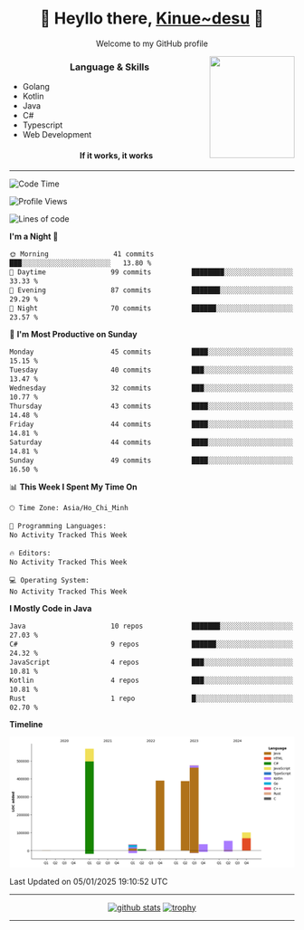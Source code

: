 <h1 align="center"> 🌸 Heyllo there, <a href="https://github.com/Kinue72">Kinue~desu</a> 🌸 </h1>
<p align="center"> Welcome to my GitHub profile </p>
<img align="right" src="https://i.imgur.com/yjwWPiL.png" width="150" height="180">

<h3 align="center"> Language & Skills </h3>

- Golang
- Kotlin
- Java
- C#
- Typescript
- Web Development
  <h4 align="center">If it works, it works</h4>
<hr>

<!--START_SECTION:waka-->
![Code Time](http://img.shields.io/badge/Code%20Time-16%20hrs%2021%20mins-blue)

![Profile Views](http://img.shields.io/badge/Profile%20Views-0-blue)

![Lines of code](https://img.shields.io/badge/From%20Hello%20World%20I%27ve%20Written-2.1%20million%20lines%20of%20code-blue)

**I'm a Night 🦉** 

```text
🌞 Morning                41 commits          ███░░░░░░░░░░░░░░░░░░░░░░   13.80 % 
🌆 Daytime                99 commits          ████████░░░░░░░░░░░░░░░░░   33.33 % 
🌃 Evening                87 commits          ███████░░░░░░░░░░░░░░░░░░   29.29 % 
🌙 Night                  70 commits          ██████░░░░░░░░░░░░░░░░░░░   23.57 % 
```
📅 **I'm Most Productive on Sunday** 

```text
Monday                   45 commits          ████░░░░░░░░░░░░░░░░░░░░░   15.15 % 
Tuesday                  40 commits          ███░░░░░░░░░░░░░░░░░░░░░░   13.47 % 
Wednesday                32 commits          ███░░░░░░░░░░░░░░░░░░░░░░   10.77 % 
Thursday                 43 commits          ████░░░░░░░░░░░░░░░░░░░░░   14.48 % 
Friday                   44 commits          ████░░░░░░░░░░░░░░░░░░░░░   14.81 % 
Saturday                 44 commits          ████░░░░░░░░░░░░░░░░░░░░░   14.81 % 
Sunday                   49 commits          ████░░░░░░░░░░░░░░░░░░░░░   16.50 % 
```


📊 **This Week I Spent My Time On** 

```text
🕑︎ Time Zone: Asia/Ho_Chi_Minh

💬 Programming Languages: 
No Activity Tracked This Week

🔥 Editors: 
No Activity Tracked This Week

💻 Operating System: 
No Activity Tracked This Week
```

**I Mostly Code in Java** 

```text
Java                     10 repos            ███████░░░░░░░░░░░░░░░░░░   27.03 % 
C#                       9 repos             ██████░░░░░░░░░░░░░░░░░░░   24.32 % 
JavaScript               4 repos             ███░░░░░░░░░░░░░░░░░░░░░░   10.81 % 
Kotlin                   4 repos             ███░░░░░░░░░░░░░░░░░░░░░░   10.81 % 
Rust                     1 repo              █░░░░░░░░░░░░░░░░░░░░░░░░   02.70 % 
```



**Timeline**

![Lines of Code chart](https://raw.githubusercontent.com/Kinue72/Kinue72/main/assets/bar_graph.png)


 Last Updated on 05/01/2025 19:10:52 UTC
<!--END_SECTION:waka-->

<hr>

<p align="center">
  <a href="https://github.com/anuraghazra/github-readme-stats"><img src="https://github-readme-stats.vercel.app/api?username=Kinue72&show_icons=true&include_all_commits=true&theme=nord" alt="github stats"></a>
  <a href="https://github.com/ryo-ma/github-profile-trophy"><img src="https://github-profile-trophy.vercel.app/?username=Kinue72&theme=nord" alt="trophy"></a>
</p>

<hr>
